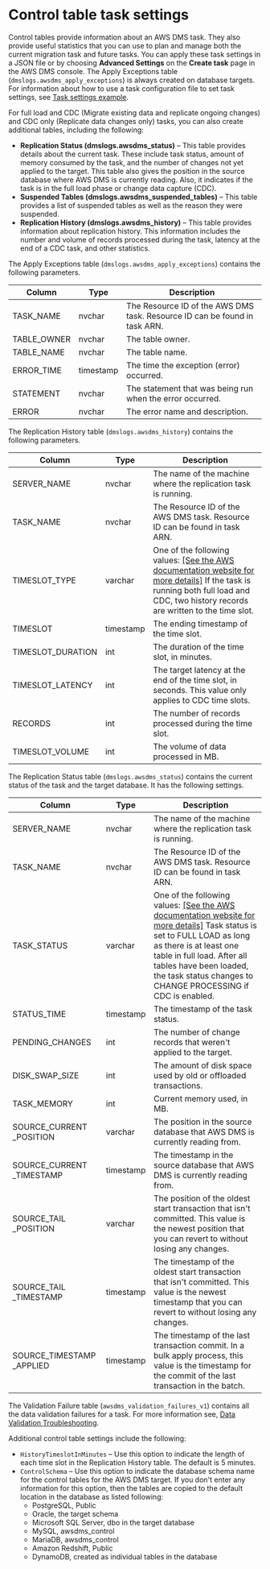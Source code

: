 # Control table task settings<a name="CHAP_Tasks.CustomizingTasks.TaskSettings.ControlTable"></a>

Control tables provide information about an AWS DMS task\. They also provide useful statistics that you can use to plan and manage both the current migration task and future tasks\. You can apply these task settings in a JSON file or by choosing **Advanced Settings** on the **Create task** page in the AWS DMS console\. The Apply Exceptions table \(`dmslogs.awsdms_apply_exceptions`\) is always created on database targets\. For information about how to use a task configuration file to set task settings, see [Task settings example](CHAP_Tasks.CustomizingTasks.TaskSettings.md#CHAP_Tasks.CustomizingTasks.TaskSettings.Example)\. 

For full load and CDC \(Migrate existing data and replicate ongoing changes\) and CDC only \(Replicate data changes only\) tasks, you can also create additional tables, including the following:
+ **Replication Status \(dmslogs\.awsdms\_status\)** – This table provides details about the current task\. These include task status, amount of memory consumed by the task, and the number of changes not yet applied to the target\. This table also gives the position in the source database where AWS DMS is currently reading\. Also, it indicates if the task is in the full load phase or change data capture \(CDC\)\.
+ **Suspended Tables \(dmslogs\.awsdms\_suspended\_tables\)** – This table provides a list of suspended tables as well as the reason they were suspended\.
+ **Replication History \(dmslogs\.awsdms\_history\)** – This table provides information about replication history\. This information includes the number and volume of records processed during the task, latency at the end of a CDC task, and other statistics\.

The Apply Exceptions table \(`dmslogs.awsdms_apply_exceptions`\) contains the following parameters\.


| Column | Type | Description | 
| --- | --- | --- | 
|  TASK\_NAME  |  nvchar  |  The Resource ID of the AWS DMS task\. Resource ID can be found in task ARN\.  | 
|  TABLE\_OWNER  |  nvchar  |  The table owner\.  | 
|  TABLE\_NAME  |  nvchar  |  The table name\.  | 
|  ERROR\_TIME  |  timestamp  |  The time the exception \(error\) occurred\.  | 
|  STATEMENT  |  nvchar  |  The statement that was being run when the error occurred\.  | 
|  ERROR  |  nvchar  |  The error name and description\.  | 

The Replication History table \(`dmslogs.awsdms_history`\) contains the following parameters\.


| Column | Type | Description | 
| --- | --- | --- | 
|  SERVER\_NAME  |  nvchar  |  The name of the machine where the replication task is running\.  | 
|  TASK\_NAME  |  nvchar  |  The Resource ID of the AWS DMS task\. Resource ID can be found in task ARN\.  | 
|  TIMESLOT\_TYPE  |  varchar  |  One of the following values: [\[See the AWS documentation website for more details\]](http://docs.aws.amazon.com/dms/latest/userguide/CHAP_Tasks.CustomizingTasks.TaskSettings.ControlTable.html) If the task is running both full load and CDC, two history records are written to the time slot\.  | 
| TIMESLOT |  timestamp  |  The ending timestamp of the time slot\.  | 
|  TIMESLOT\_DURATION  |  int  |  The duration of the time slot, in minutes\.  | 
|  TIMESLOT\_LATENCY  |  int  |  The target latency at the end of the time slot, in seconds\. This value only applies to CDC time slots\.  | 
| RECORDS |  int  |  The number of records processed during the time slot\.  | 
|  TIMESLOT\_VOLUME  |  int  |  The volume of data processed in MB\.  | 

The Replication Status table \(`dmslogs.awsdms_status`\) contains the current status of the task and the target database\. It has the following settings\.


| Column | Type | Description | 
| --- | --- | --- | 
|  SERVER\_NAME  |  nvchar  |  The name of the machine where the replication task is running\.  | 
|  TASK\_NAME  |  nvchar  |  The Resource ID of the AWS DMS task\. Resource ID can be found in task ARN\.  | 
|  TASK\_STATUS  |  varchar  |  One of the following values: [\[See the AWS documentation website for more details\]](http://docs.aws.amazon.com/dms/latest/userguide/CHAP_Tasks.CustomizingTasks.TaskSettings.ControlTable.html) Task status is set to FULL LOAD as long as there is at least one table in full load\. After all tables have been loaded, the task status changes to CHANGE PROCESSING if CDC is enabled\.  | 
| STATUS\_TIME |  timestamp  |  The timestamp of the task status\.  | 
|  PENDING\_CHANGES  |  int  |  The number of change records that weren't applied to the target\.  | 
|  DISK\_SWAP\_SIZE  |  int  |  The amount of disk space used by old or offloaded transactions\.  | 
| TASK\_MEMORY |  int  |  Current memory used, in MB\.  | 
|  SOURCE\_CURRENT \_POSITION  |  varchar  |  The position in the source database that AWS DMS is currently reading from\.  | 
|  SOURCE\_CURRENT \_TIMESTAMP  |  timestamp  |  The timestamp in the source database that AWS DMS is currently reading from\.  | 
|  SOURCE\_TAIL \_POSITION  |  varchar  |  The position of the oldest start transaction that isn't committed\. This value is the newest position that you can revert to without losing any changes\.  | 
|  SOURCE\_TAIL \_TIMESTAMP  |  timestamp  |  The timestamp of the oldest start transaction that isn't committed\. This value is the newest timestamp that you can revert to without losing any changes\.  | 
|  SOURCE\_TIMESTAMP \_APPLIED  |  timestamp  |  The timestamp of the last transaction commit\. In a bulk apply process, this value is the timestamp for the commit of the last transaction in the batch\.  | 

The Validation Failure table \(`awsdms_validation_failures_v1`\) contains all the data validation failures for a task\. For more information see, [Data Validation Troubleshooting](CHAP_Validating.md#CHAP_Validating.Troubleshooting)\.

Additional control table settings include the following:
+ `HistoryTimeslotInMinutes` – Use this option to indicate the length of each time slot in the Replication History table\. The default is 5 minutes\.
+ `ControlSchema` – Use this option to indicate the database schema name for the control tables for the AWS DMS target\. If you don't enter any information for this option, then the tables are copied to the default location in the database as listed following: 
  + PostgreSQL, Public
  + Oracle, the target schema
  + Microsoft SQL Server, dbo in the target database
  + MySQL, awsdms\_control
  + MariaDB, awsdms\_control
  + Amazon Redshift, Public
  + DynamoDB, created as individual tables in the database
